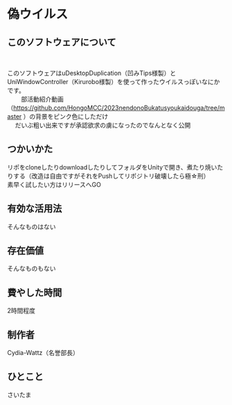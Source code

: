 # 偽ウイルス<br>
## このソフトウェアについて<br>　　
このソフトウェアはuDesktopDuplication（凹みTips様製）とUniWindowController（Kirurobo様製）を使って作ったウイルスっぽいなにかです。<br>　　
部活動紹介動画（https://github.com/HongoMCC/2023nendonoBukatusyoukaidouga/tree/master ）の背景をピンク色にしただけ<br>　
だいぶ粗い出来ですが承認欲求の虜になったのでなんとなく公開<br>
## つかいかた<br>
リポをcloneしたりdownloadしたりしてフォルダをUnityで開き、煮たり焼いたりする（改造は自由ですがそれをPushしてリポジトリ破壊したら極☆刑）　　<br>
素早く試したい方はリリースへGO  <br>
## 有効な活用法<br>
そんなものはない<br>
## 存在価値<br>
そんなものもない<br>
## 費やした時間<br>
2時間程度<br>
## 制作者<br>
Cydia-Wattz（名誉部長）<br>
## ひとこと<br>
さいたま<br>
